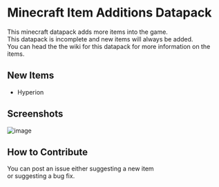 # Minecraft Item Additions Datapack
This minecraft datapack adds more items into the game.  
This datapack is incomplete and new items will always be added.  
You can head the the wiki for this datapack for more information on the items.

## New Items
- Hyperion

## Screenshots
![image](https://user-images.githubusercontent.com/82794982/128579225-7d80e25a-127a-4283-8510-3a4597d22ab9.png)

## How to Contribute
You can post an issue either suggesting a new item  
or suggesting a bug fix.
